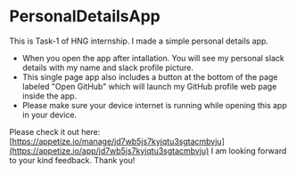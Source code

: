 # PersonalDetailsApp
This is Task-1 of HNG internship. I made a simple personal details app.
- When you open the app after intallation. You will see my personal slack details with my name and slack profile picture.
- This single page app also includes a button at the bottom of the page labeled "Open GitHub" which will launch my GitHub profile web page inside the app.
- Please make sure your device internet is running while opening this app in your device.

Please check it out here: [https://appetize.io/manage/jd7wb5js7kyjqtu3sgtacmbvju](https://appetize.io/app/jd7wb5js7kyjqtu3sgtacmbvju) 
I am looking forward to your kind feedback. Thank you!
